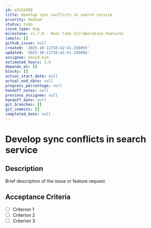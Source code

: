 ```yaml
---
id: e3154398
title: Develop sync conflicts in search service
priority: medium
status: todo
issue_type: bug
milestone: v1.7.0 - Real-time Collaboration Features
labels: []
github_issue: null
created: '2025-10-11T16:42:41.336055'
updated: '2025-10-11T16:42:41.336066'
assignee: david.kim
estimated_hours: 3.0
depends_on: []
blocks: []
actual_start_date: null
actual_end_date: null
progress_percentage: null
handoff_notes: null
previous_assignee: null
handoff_date: null
git_branches: []
git_commits: []
completed_date: null
---
```


# Develop sync conflicts in search service

## Description

Brief description of the issue or feature request.

## Acceptance Criteria

- [ ] Criterion 1
- [ ] Criterion 2
- [ ] Criterion 3